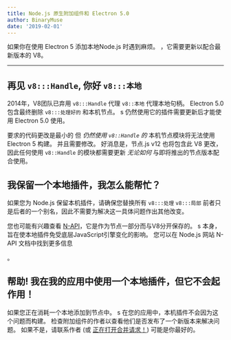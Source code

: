```yaml
---
title: Node.js 原生附加组件和 Electron 5.0
author: BinaryMuse
date: '2019-02-01'
---
```


如果你在使用 Electron 5 添加本地Node.js 时遇到麻烦。 ，它需要更新以配合最新版本的 V8。

---

## 再见 `v8:::Handle`, 你好 `v8:::本地`

2014年，V8团队已弃用 `v8:::Handle` 代理 `v8::本地` 代理本地句柄。 Electron 5.0 包含最终删除 `v8:::处理好的` 和本机节点。 s 仍然使用它的插件需要更新后才能使用 Electron 5.0 使用。

要求的代码更改是最小的 但 *仍然使用 `v8::Handle` 的* 本机节点模块将无法使用 Electron 5 构建。 并且需要修改。 好消息是，节点.js v12 也将包含此 V8 更改，因此任何使用 `v8::Handle` 的模块都需要更新 *无论如何* 与即将推出的节点版本配合使用。

## 我保留一个本地插件，我怎么能帮忙？

如果您为 Node.js 保留本机插件，请确保您替换所有 `v8:::处理` `v8:::局部` 前者只是后者的一个别名，因此不需要为解决这一具体问题作出其他改变。

您也可能有兴趣查看 [N-API](https://nodejs.org/api/n-api.html)，它是作为节点一部分而与V8分开保存的。 s 本身，旨在使本地插件免受底层JavaScript引擎变化的影响。 您可以在 Node.js 网站</a> N-API 文档中找到更多信息

。</p> 



## 帮助! 我在我的应用中使用一个本地插件，但它不会起作用！

如果您正在消耗一个本地添加到节点中。 s 在您的应用中，本机插件不会因为这个问题而构建。 检查附加组件的作者以查看他们是否发布了一个新版本来解决问题。 如果不是，请联系作者 (或 [正在打开合并请求！](https://help.github.com/articles/about-pull-requests/)) 可能是你最好的。
